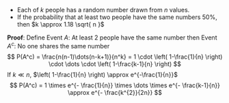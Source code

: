 - Each of $k$ people has a random number drawn from $n$ values.
- If the probability that at least two people have the same numbers $50\%$, then $k \approx 1.18 \sqrt{ n }$

**Proof**:
Define Event $A$: At least 2 people have the same number
then Event $A^c$: No one shares the same number
$$
P(A^c) = \frac{n(n-1)\dots(n-k+1)}{n^k} = 1 \cdot \left( 1-\frac{1}{n} \right) \cdot \dots \cdot \left( 1-\frac{k-1}{n} \right)
$$
If $k \ll n$, $\left( 1-\frac{1}{n} \right) \approx e^{-\frac{1}{n}}$
$$
P(A^c) = 1 \times e^{- \frac{1}{n}} \times \dots \times e^{- \frac{k-1}{n}} \approx e^{- \frac{k^{2}}{2n}}
$$